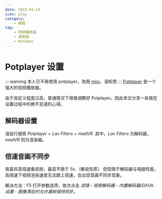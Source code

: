 ```yaml
---
date: 2023-01-14
icon: play
category:
    - 教程
tag:
    - 视频播放器
    - 桌面端
    - Windows
---
```

# Potplayer 设置
::: warning
本人已不再使用 potplayer，改用 [mpv](../farraginous/recommend_packages.md#mpv)，请知悉
:::
[Potplayer](../farraginous/recommend_packages.md#potplayer) 是一个强大的视频播放器。

由于自定义程度过高，普通情况下很难调教好 Potplayer。因此本文分享一些我在设置过程中的微不足道的心得。
## 解码器设置
请自行搜索 *Potplayer + Lav Filters + madVR* .其中，*Lav Filters* 为解码器，*madVR* 则为渲染器。
## 倍速音画不同步
我喜欢高倍速看视频，最高不限于 5x.（解说性质） 但受限于解码器与电脑性能，高倍速下视频渲染速度无法跟上倍速，会出现音画不同步现象。

解决方法：F5 打开参数选项，依次点击 *滤镜 - 视频解码器 - 内置解码器/DXVA 设置 - 图像滞后时允许漏帧保持同步*。